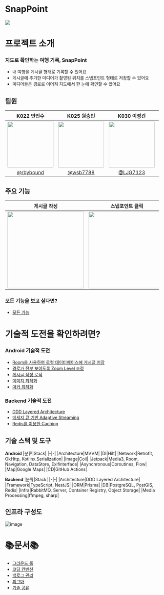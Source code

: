# SnapPoint
<img src=https://github.com/boostcampwm2023/and01-SnapPoint/assets/85796984/0ea4de60-ea9d-40e8-89ef-3c305b09665e>

# 프로젝트 소개
### **지도로 확인하는 여행 기록, SnapPoint**
- 내 여행을 게시글 형태로 기록할 수 있어요
- 게시글에 추가한 미디어가 촬영된 위치를 스냅포인트 형태로 저장할 수 있어요
- 미디어들은 경로로 이어져 지도에서 한 눈에 확인할 수 있어요

## 팀원

|K022 안언수|K025 원승빈|K030 이정건|J081 양희범|J150 주재현|
|:-:|:-:|:-:|:-:|:-:|
|<img src="https://github.com/rbybound.png" width=150>|<img src="https://github.com/wsb7788.png" width=150>|<img src="https://github.com/LJG7123.png" width=150>|<img src="https://github.com/takeny1998.png" width=150>|<img src="https://github.com/joojae02.png" width=150>|
|[@rbybound](https://github.com/rbybound)|[@wsb7788](https://github.com/wsb7788)|[@LJG7123](https://github.com/LJG7123)|[@takeny1998](https://github.com/takeny1998)|[@joojae02](https://github.com/joojae02)|

## 주요 기능

|게시글 작성|스냅포인트 클릭|경로 확인|
|:-:|:-:|:-:|
|<img src=https://github.com/boostcampwm2023/and01-SnapPoint/assets/85796984/6d2b4a3e-eec6-4b8e-af82-4ecf702e8db7 width=250>|<img src=https://github.com/boostcampwm2023/and01-SnapPoint/assets/85796984/9ef6f719-b067-4c68-84d5-776fd70cf18c width=250>|<img src=https://github.com/boostcampwm2023/and01-SnapPoint/assets/85796984/22650f61-c716-4173-afc8-68493aa958f8 width=250>|

### 모든 기능을 보고 싶다면?
- [모든 기능](https://github.com/boostcampwm2023/and01-SnapPoint/wiki/%EC%A3%BC%EC%9A%94-%EA%B8%B0%EB%8A%A5)

# 기술적 도전을 확인하려면?
### Android 기술적 도전
- [Room을 사용하여 로컬 데이터베이스에 게시글 저장](https://github.com/boostcampwm2023/and01-SnapPoint/wiki/Room%EC%9D%84-%EC%82%AC%EC%9A%A9%ED%95%98%EC%97%AC-%EB%A1%9C%EC%BB%AC-%EB%8D%B0%EC%9D%B4%ED%84%B0%EB%B2%A0%EC%9D%B4%EC%8A%A4%EC%97%90-%EA%B2%8C%EC%8B%9C%EA%B8%80-%EC%A0%80%EC%9E%A5) 
- [경로가 전부 보이도록 Zoom Level 조정](https://github.com/boostcampwm2023/and01-SnapPoint/wiki/%EA%B2%BD%EB%A1%9C%EA%B0%80-%EC%A0%84%EB%B6%80-%EB%B3%B4%EC%9D%B4%EB%8F%84%EB%A1%9D-Zoom-Level-%EC%A1%B0%EC%A0%95)
- [게시글 작성 로직](https://github.com/boostcampwm2023/and01-SnapPoint/wiki/%EA%B2%8C%EC%8B%9C%EA%B8%80-%EC%9E%91%EC%84%B1-%EB%A1%9C%EC%A7%81)
- [이미지 최적화](https://github.com/boostcampwm2023/and01-SnapPoint/wiki/%EC%9D%B4%EB%AF%B8%EC%A7%80-%EC%B5%9C%EC%A0%81%ED%99%94)
- [마커 최적화](https://github.com/boostcampwm2023/and01-SnapPoint/wiki/%EB%A7%88%EC%BB%A4-%EC%B5%9C%EC%A0%81%ED%99%94)

### Backend 기술적 도전
- [DDD Layered Architecture](https://github.com/boostcampwm2023/and01-SnapPoint/wiki/DDD-Layered-Architecture)
- [메세지 큐 기반 Adaptive Streaming](https://github.com/boostcampwm2023/and01-SnapPoint/wiki/%EB%A9%94%EC%84%B8%EC%A7%80-%ED%81%90-%EA%B8%B0%EB%B0%98-Adaptive-Streaming)
- [Redis를 이용한 Caching](https://github.com/boostcampwm2023/and01-SnapPoint/wiki/Redis%EB%A5%BC-%EC%9D%B4%EC%9A%A9%ED%95%9C-Caching)

## 기술 스택 및 도구
**Android**
|분류|Stack|
|-|-|
|Architecture|MVVM|
|DI|Hilt|
|Network|Retrofit, OkHttp, Kotlinx.Serialization|
|Image|Coil|
|Jetpack|Media3, Room, Navigation, DataStore, Exifinterface|
|Asynchronous|Coroutines, Flow|
|Map|Google Maps|
|CD|GitHub Actions|

**Backend**
|분류|Stack|
|-|-|
|Architecture|DDD Layered Architecture|
|Framework|TypeScript, NestJS|
|ORM|Prisma|
|DB|PostgreSQL, PostGIS, Redis|
|Infra|RabbitMQ, Server, Container Registry, Object Storage|
|Media Processing|ffmpeg, sharp|

## 인프라 구성도
![image](https://github.com/boostcampwm2023/and01-SnapPoint/assets/85796984/700ff9b8-1ef7-4dd0-ab54-394774d18d7c)

# 📚문서📚

- [그라운드 룰](https://www.notion.so/2c85275c12b349f9ac7697372e4ac41b?pvs=21)
- [코딩 컨벤션](https://www.notion.so/8b37933773b64129b06838743837f975?pvs=21)
- [백로그 관리](https://www.notion.so/27e9218de40649edbd567a5558052436?pvs=21)
- [피그마](https://www.notion.so/7b09fc51b75d453db6bcedab1ec55f1a?pvs=21)
- [기술 공유](https://www.notion.so/bb8c7ea8f3a345259b3be0c6b1e92670?pvs=4)
